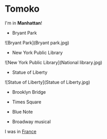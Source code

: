 # Tomoko

I'm in **Manhattan**!

- Bryant Park

![Bryant Park](Bryant park.jpg)
- New York Public Library

![New York Public Library](National library.jpg)
- Statue  of Liberty

![Statue of Liberty](Statue of Liberty.jpg)

- Brooklyn Bridge

- Times Square

- Blue Note
- Broadway musical


I was in [France](france.html)
